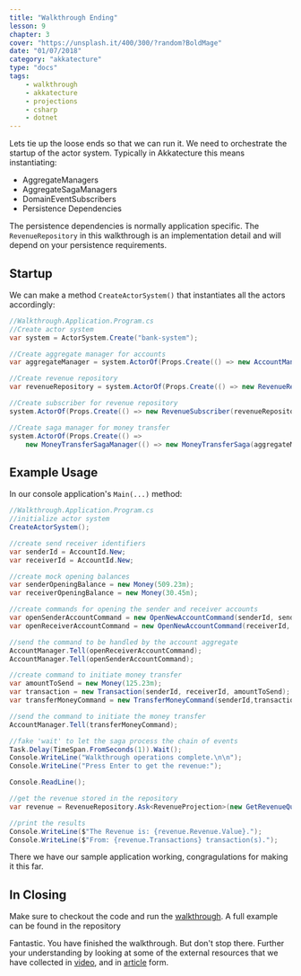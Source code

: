 ```yaml
---
title: "Walkthrough Ending"
lesson: 9
chapter: 3
cover: "https://unsplash.it/400/300/?random?BoldMage"
date: "01/07/2018"
category: "akkatecture"
type: "docs"
tags:
    - walkthrough
    - akkatecture
    - projections
    - csharp
    - dotnet
---
```

Lets tie up the loose ends so that we can run it. We need to orchestrate the startup of the actor system. Typically in Akkatecture this means instantiating:

* AggregateManagers
* AggregateSagaManagers
* DomainEventSubscribers
* Persistence Dependencies

The persistence dependencies is normally application specific. The `RevenueRepository` in this walkthrough is an implementation detail and will depend on your persistence requirements.

## Startup

We can make a method `CreateActorSystem()` that instantiates all the actors accordingly:

```csharp
//Walkthrough.Application.Program.cs
//Create actor system
var system = ActorSystem.Create("bank-system");

//Create aggregate manager for accounts
var aggregateManager = system.ActorOf(Props.Create(() => new AccountManager()),"account-manager");

//Create revenue repository
var revenueRepository = system.ActorOf(Props.Create(() => new RevenueRepository()),"revenue-repository");

//Create subscriber for revenue repository
system.ActorOf(Props.Create(() => new RevenueSubscriber(revenueRepository)),"revenue-subscriber");

//Create saga manager for money transfer
system.ActorOf(Props.Create(() =>
    new MoneyTransferSagaManager(() => new MoneyTransferSaga(aggregateManager))),"moneytransfer-saga");
```

## Example Usage

In our console application's `Main(...)` method:

```csharp
//Walkthrough.Application.Program.cs
//initialize actor system
CreateActorSystem();

//create send receiver identifiers
var senderId = AccountId.New;
var receiverId = AccountId.New;

//create mock opening balances
var senderOpeningBalance = new Money(509.23m);
var receiverOpeningBalance = new Money(30.45m);

//create commands for opening the sender and receiver accounts
var openSenderAccountCommand = new OpenNewAccountCommand(senderId, senderOpeningBalance);
var openReceiverAccountCommand = new OpenNewAccountCommand(receiverId, receiverOpeningBalance);

//send the command to be handled by the account aggregate
AccountManager.Tell(openReceiverAccountCommand);
AccountManager.Tell(openSenderAccountCommand);

//create command to initiate money transfer
var amountToSend = new Money(125.23m);
var transaction = new Transaction(senderId, receiverId, amountToSend);
var transferMoneyCommand = new TransferMoneyCommand(senderId,transaction);

//send the command to initiate the money transfer
AccountManager.Tell(transferMoneyCommand);

//fake 'wait' to let the saga process the chain of events
Task.Delay(TimeSpan.FromSeconds(1)).Wait();
Console.WriteLine("Walkthrough operations complete.\n\n");
Console.WriteLine("Press Enter to get the revenue:");

Console.ReadLine();

//get the revenue stored in the repository
var revenue = RevenueRepository.Ask<RevenueProjection>(new GetRevenueQuery(), TimeSpan.FromMilliseconds(500)).Result;

//print the results
Console.WriteLine($"The Revenue is: {revenue.Revenue.Value}.");
Console.WriteLine($"From: {revenue.Transactions} transaction(s).");

```

There we have our sample application working, congragulations for making it this far.

## In Closing

Make sure to checkout the code and run the [walkthrough](https://github.com/Akkatecture/Walkthrough). A full example can be found in the repository

Fantastic. You have finished the walkthrough. But don't stop there. Further your understanding by looking at some of the external resources that we have collected in [video](/docs/videos), and in [article](/docs/articles) form.
